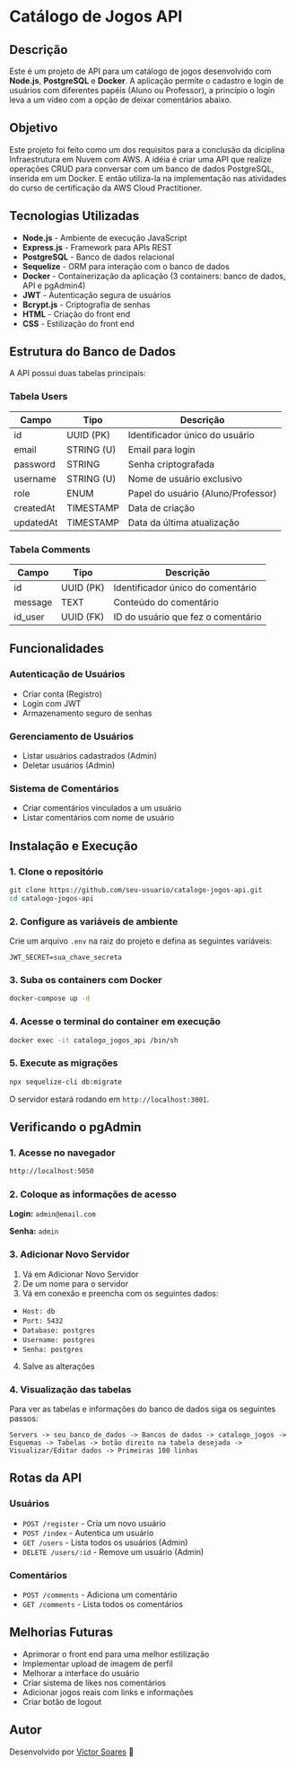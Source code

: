 # Catálogo de Jogos API

## Descrição

Este é um projeto de API para um catálogo de jogos desenvolvido com **Node.js**, **PostgreSQL** e **Docker**. A aplicação permite o cadastro e login de usuários com diferentes papéis (Aluno ou Professor), a princípio o login leva a um vídeo com a opção de deixar comentários abaixo.

## Objetivo

Este projeto foi feito como um dos requisitos para a conclusão da diciplina Infraestrutura em Nuvem com AWS. A idéia é criar uma API que realize operações CRUD para conversar com um banco de dados PostgreSQL, inserida em um Docker. E então utiliza-la na implementação nas atividades do curso de certificação da AWS Cloud Practitioner.

## Tecnologias Utilizadas

- **Node.js** - Ambiente de execução JavaScript
- **Express.js** - Framework para APIs REST
- **PostgreSQL** - Banco de dados relacional
- **Sequelize** - ORM para interação com o banco de dados
- **Docker** - Containerização da aplicação (3 containers: banco de dados, API e pgAdmin4)
- **JWT** - Autenticação segura de usuários
- **Bcrypt.js** - Criptografia de senhas
- **HTML** - Criação do front end
- **CSS** - Estilização do front end

## Estrutura do Banco de Dados

A API possui duas tabelas principais:

### **Tabela Users**

| Campo     | Tipo       | Descrição                          |
| --------- | ---------- | ---------------------------------- |
| id        | UUID (PK)  | Identificador único do usuário     |
| email     | STRING (U) | Email para login                   |
| password  | STRING     | Senha criptografada                |
| username  | STRING (U) | Nome de usuário exclusivo          |
| role      | ENUM       | Papel do usuário (Aluno/Professor) |
| createdAt | TIMESTAMP  | Data de criação                    |
| updatedAt | TIMESTAMP  | Data da última atualização         |

### **Tabela Comments**

| Campo    | Tipo      | Descrição                          |
| -------- | --------- | ---------------------------------- |
| id       | UUID (PK) | Identificador único do comentário  |
| message  | TEXT      | Conteúdo do comentário             |
| id\_user | UUID (FK) | ID do usuário que fez o comentário |

## Funcionalidades

### **Autenticação de Usuários**

- Criar conta (Registro)
- Login com JWT
- Armazenamento seguro de senhas

### **Gerenciamento de Usuários**

- Listar usuários cadastrados (Admin)
- Deletar usuários (Admin)

### **Sistema de Comentários**

- Criar comentários vinculados a um usuário
- Listar comentários com nome de usuário

## Instalação e Execução

### **1. Clone o repositório**

```bash
git clone https://github.com/seu-usuario/catalogo-jogos-api.git
cd catalogo-jogos-api
```

### **2. Configure as variáveis de ambiente**

Crie um arquivo `.env` na raiz do projeto e defina as seguintes variáveis:

```env
JWT_SECRET=sua_chave_secreta
```

### **3. Suba os containers com Docker**

```bash
docker-compose up -d
```

### **4. Acesse o terminal do container em execução**

```bash
docker exec -it catalogo_jogos_api /bin/sh
```

### **5. Execute as migrações**

```bash
npx sequelize-cli db:migrate
```

O servidor estará rodando em `http://localhost:3001`.

## Verificando o pgAdmin

### **1. Acesse no navegador**

```bash
http://localhost:5050
```
### **2. Coloque as informações de acesso**

**Login:** `admin@email.com`

**Senha:** `admin`

### **3. Adicionar Novo Servidor**

 1) Vá em Adicionar Novo Servidor
 2) De um nome para o servidor
 3) Vá em conexão e preencha com os seguintes dados:

- `Host: db`
- `Port: 5432`
- `Database: postgres`
- `Username: postgres`
- `Senha: postgres`
  
 4) Salve as alterações
 
### **4. Visualização das tabelas**

Para ver as tabelas e informações do banco de dados siga os seguintes passos:

`Servers -> seu_banco_de_dados -> Bancos de dados -> catalogo_jogos -> Esquemas -> Tabelas -> botão direito na tabela desejada -> Visualizar/Editar dados -> Primeiras 100 linhas`
 
## Rotas da API

### **Usuários**

- `POST /register` - Cria um novo usuário
- `POST /index` - Autentica um usuário
- `GET /users` - Lista todos os usuários (Admin)
- `DELETE /users/:id` - Remove um usuário (Admin)

### **Comentários**

- `POST /comments` - Adiciona um comentário
- `GET /comments` - Lista todos os comentários

## Melhorias Futuras

- Aprimorar o front end para uma melhor estilização
- Implementar upload de imagem de perfil
- Melhorar a interface do usuário
- Criar sistema de likes nos comentários
- Adicionar jogos reais com links e informações
- Criar botão de logout

## Autor

Desenvolvido por [Victor Soares](https://github.com/vicares) 🚀
